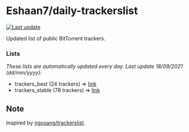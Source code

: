 
# Eshaan7/daily-trackerslist 

[![Last update](https://img.shields.io/badge/Last%20update-18/09/2021-blue.svg)](#)

Updated list of public BitTorrent trackers.

### Lists
*These lists are automatically updated every day. Last update 18/09/2021 (_dd/mm/yyyy_):*

* trackers_best (24 trackers) => [link](https://raw.githubusercontent.com/eshaan7/daily-trackerslist/master/trackers_best.txt)
* trackers_stable (78 trackers) => [link](https://raw.githubusercontent.com/eshaan7/daily-trackerslist/master/trackers_stable.txt)

## Note

Inspired by [ngosang/trackerslist](https://github.com/ngosang/trackerslist).
